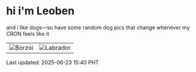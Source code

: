 # hi i'm Leoben

and i like dogs—so have some random dog pics that change whenever my CRON feels like it

|  |  |
|--------|----------|
| ![Borzoi](https://random-dog-vercel.vercel.app/api/random-borzoi?v=1750664450) | ![Labrador](https://random-dog-vercel.vercel.app/api/random-labrador?v=1750664450) |

Last updated: 2025-06-23 15:40 PHT
